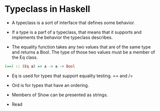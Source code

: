 # Typeclass in Haskell

- A typeclass is a sort of interface that defines some behavior.

- If a type is a parf of a typeclass, that means that it supports and implements
  the behavior the typeclass describes.

- The equality function takes any two values that are of the same type and
  returns a Bool. The type of those two values must be a member of the Eq class.

```haskell
(==) :: (Eq a) => a -> a -> Bool
```

- Eq is used for types that support equality testing. == and /=

- Ord is for types that have an ordering.

- Members of Show can be presented as strings.

- Read
